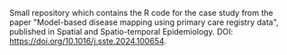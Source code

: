 Small repository which contains the R code for the case study from the paper "Model-based disease mapping using primary care registry data", published in Spatial and Spatio-temporal Epidemiology. DOI: https://doi.org/10.1016/j.sste.2024.100654.
